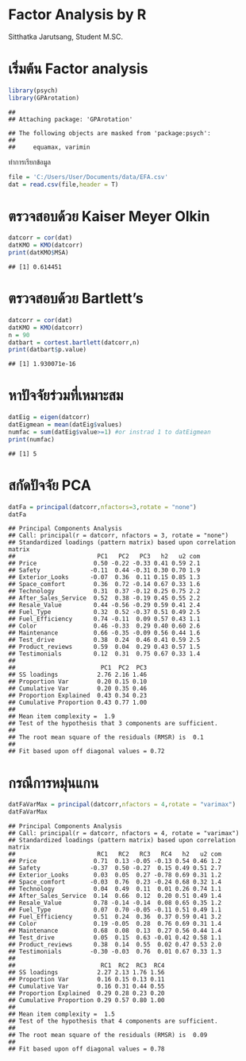 Factor Analysis by R
================
Sitthatka Jarutsang, Student M.SC.

# เริ่มต้น Factor analysis

``` r
library(psych)
library(GPArotation)
```

    ## 
    ## Attaching package: 'GPArotation'

    ## The following objects are masked from 'package:psych':
    ## 
    ##     equamax, varimin

ทำการเรียกข้อมูล

``` r
file = 'C:/Users/User/Documents/data/EFA.csv'
dat = read.csv(file,header = T)
```

# ตรวจสอบด้วย Kaiser Meyer Olkin

``` r
datcorr = cor(dat)
datKMO = KMO(datcorr)
print(datKMO$MSA)
```

    ## [1] 0.614451

# ตรวจสอบด้วย Bartlett’s

``` r
datcorr = cor(dat)
datKMO = KMO(datcorr)
n = 90
datbart = cortest.bartlett(datcorr,n)
print(datbart$p.value)
```

    ## [1] 1.930071e-16

# หาปัจจัยร่วมที่เหมาะสม

``` r
datEig = eigen(datcorr)
datEigmean = mean(datEig$values)
numfac = sum(datEig$value>=1) #or instrad 1 to datEigmean
print(numfac)
```

    ## [1] 5

# สกัดปัจจัย PCA

``` r
datFa = principal(datcorr,nfactors=3,rotate = "none")
datFa
```

    ## Principal Components Analysis
    ## Call: principal(r = datcorr, nfactors = 3, rotate = "none")
    ## Standardized loadings (pattern matrix) based upon correlation matrix
    ##                       PC1   PC2   PC3   h2   u2 com
    ## Price                0.50 -0.22 -0.33 0.41 0.59 2.1
    ## Safety              -0.11  0.44 -0.31 0.30 0.70 1.9
    ## Exterior_Looks      -0.07  0.36  0.11 0.15 0.85 1.3
    ## Space_comfort        0.36  0.72 -0.14 0.67 0.33 1.6
    ## Technology           0.31  0.37 -0.12 0.25 0.75 2.2
    ## After_Sales_Service  0.52  0.38 -0.19 0.45 0.55 2.2
    ## Resale_Value         0.44 -0.56 -0.29 0.59 0.41 2.4
    ## Fuel_Type            0.32  0.52 -0.37 0.51 0.49 2.5
    ## Fuel_Efficiency      0.74 -0.11  0.09 0.57 0.43 1.1
    ## Color                0.46 -0.33  0.29 0.40 0.60 2.6
    ## Maintenance          0.66 -0.35 -0.09 0.56 0.44 1.6
    ## Test_drive           0.38  0.24  0.46 0.41 0.59 2.5
    ## Product_reviews      0.59  0.04  0.29 0.43 0.57 1.5
    ## Testimonials         0.12  0.31  0.75 0.67 0.33 1.4
    ## 
    ##                        PC1  PC2  PC3
    ## SS loadings           2.76 2.16 1.46
    ## Proportion Var        0.20 0.15 0.10
    ## Cumulative Var        0.20 0.35 0.46
    ## Proportion Explained  0.43 0.34 0.23
    ## Cumulative Proportion 0.43 0.77 1.00
    ## 
    ## Mean item complexity =  1.9
    ## Test of the hypothesis that 3 components are sufficient.
    ## 
    ## The root mean square of the residuals (RMSR) is  0.1 
    ## 
    ## Fit based upon off diagonal values = 0.72

# กรณีการหมุ่นแกน

``` r
datFaVarMax = principal(datcorr,nfactors = 4,rotate = "varimax")
datFaVarMax
```

    ## Principal Components Analysis
    ## Call: principal(r = datcorr, nfactors = 4, rotate = "varimax")
    ## Standardized loadings (pattern matrix) based upon correlation matrix
    ##                       RC1   RC2   RC3   RC4   h2   u2 com
    ## Price                0.71  0.13 -0.05 -0.13 0.54 0.46 1.2
    ## Safety              -0.37  0.50 -0.27  0.15 0.49 0.51 2.7
    ## Exterior_Looks       0.03  0.05  0.27 -0.78 0.69 0.31 1.2
    ## Space_comfort       -0.03  0.76  0.23 -0.24 0.68 0.32 1.4
    ## Technology           0.04  0.49  0.11  0.01 0.26 0.74 1.1
    ## After_Sales_Service  0.14  0.66  0.12  0.20 0.51 0.49 1.4
    ## Resale_Value         0.78 -0.14 -0.14  0.08 0.65 0.35 1.2
    ## Fuel_Type            0.07  0.70 -0.05 -0.11 0.51 0.49 1.1
    ## Fuel_Efficiency      0.51  0.24  0.36  0.37 0.59 0.41 3.2
    ## Color                0.19 -0.05  0.28  0.76 0.69 0.31 1.4
    ## Maintenance          0.68  0.08  0.13  0.27 0.56 0.44 1.4
    ## Test_drive           0.05  0.15  0.63 -0.01 0.42 0.58 1.1
    ## Product_reviews      0.38  0.14  0.55  0.02 0.47 0.53 2.0
    ## Testimonials        -0.30 -0.03  0.76  0.01 0.67 0.33 1.3
    ## 
    ##                        RC1  RC2  RC3  RC4
    ## SS loadings           2.27 2.13 1.76 1.56
    ## Proportion Var        0.16 0.15 0.13 0.11
    ## Cumulative Var        0.16 0.31 0.44 0.55
    ## Proportion Explained  0.29 0.28 0.23 0.20
    ## Cumulative Proportion 0.29 0.57 0.80 1.00
    ## 
    ## Mean item complexity =  1.5
    ## Test of the hypothesis that 4 components are sufficient.
    ## 
    ## The root mean square of the residuals (RMSR) is  0.09 
    ## 
    ## Fit based upon off diagonal values = 0.78
